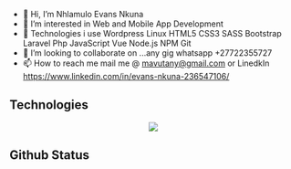 - 👋 Hi, I’m Nhlamulo Evans Nkuna
- 👀 I’m interested in Web and Mobile App Development
- 🌱 Technologies i use Wordpress Linux HTML5 CSS3 SASS Bootstrap Laravel Php JavaScript Vue Node.js NPM Git
- 💞️ I’m looking to collaborate on ...any gig whatsapp +27722355727
- 📫 How to reach me mail me @ mavutany@gmail.com or LinedkIn https://www.linkedin.com/in/evans-nkuna-236547106/


## Technologies

<p align="center">
  <a href="https://skillicons.dev">
    <img src="https://skillicons.dev/icons?i=git,kubernetes,docker,azure,aws,git,mysql,php,laravel,flutter,dart,Node.js,java,andriod,wordpress,vim" />
  </a>
</p>

## Github Status

<!---
Mavutani/Mavutani is a ✨ special ✨ repository because its `README.md` (this file) appears on your GitHub profile.
You can click the Preview link to take a look at your changes.
--->
